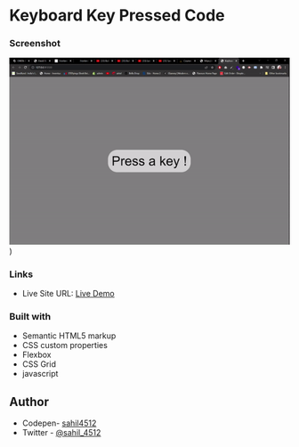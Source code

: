 # Keyboard Key Pressed Code

### Screenshot

![Solutions ScreenShot](./css/working.gif))

### Links

- Live Site URL: [Live Demo](https://glittery-baklava-1ce26d.netlify.app/)

### Built with

- Semantic HTML5 markup
- CSS custom properties
- Flexbox
- CSS Grid
- javascript

## Author

- Codepen- [sahil4512](https://codepen.io/sahil4512)
- Twitter - [@sahil_4512](https://www.twitter.com/sahil_4512)

